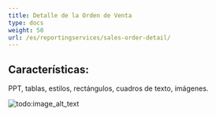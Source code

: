 ```yaml
---
title: Detalle de la Orden de Venta
type: docs
weight: 50
url: /es/reportingservices/sales-order-detail/
---
```


## **Características:**
PPT, tablas, estilos, rectángulos, cuadros de texto, imágenes. 

![todo:image_alt_text](sales-order-detail_1.png)